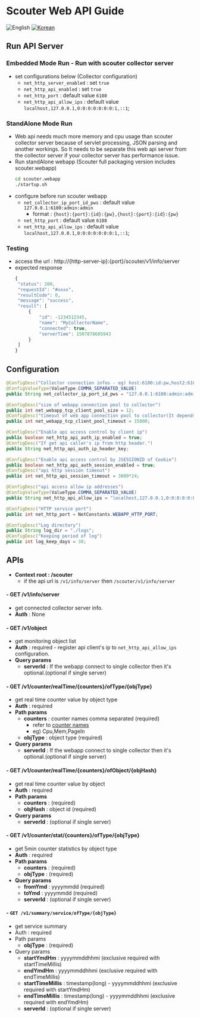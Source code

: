 # Scouter Web API Guide
![English](https://img.shields.io/badge/language-English-orange.svg) [![Korean](https://img.shields.io/badge/language-Korean-blue.svg)](Web-API-Guide_kr.md)

## Run API Server

### Embedded Mode Run - Run with scouter collector server
 - set configurations below (Collector configuration)
    - `net_http_server_enabled` : set `true`
    - `net_http_api_enabled` : set `true`
    - `net_http_port` : default value `6180`
    - `net_http_api_allow_ips` : default value `localhost,127.0.0.1,0:0:0:0:0:0:0:1,::1`;

### StandAlone Mode Run
 - Web api needs much more memory and cpu usage than scouter collector server because of servlet processing, JSON parsing and another workings.
   So It needs to be separate this web api server from the collector server if your collector server has performance issue.
 - Run standAlone webapp (Scouter full packaging version includes scouter.webapp)
   ```bash
   cd scouter.webapp
   ./startup.sh
   ```
 - configure before run scouter webapp
   - ```net_collector_ip_port_id_pws``` : default value `127.0.0.1:6100:admin:admin`
     - format : `{host}:{port}:{id}:{pw},{host}:{port}:{id}:{pw}`
   - ```net_http_port``` : default value `6188`
   - `net_http_api_allow_ips` : default value `localhost,127.0.0.1,0:0:0:0:0:0:0:1,::1`;

### Testing
 - access the url : http://{http-server-ip}:{port}/scouter/v1/info/server
 - expected response
   ```javascript
   {
   	"status": 200,
   	"requestId": "#xxxx",
   	"resultCode": 0,
   	"message": "success",
   	"result": [
   		{
   			"id": -1234512345,
   			"name": "MyCollectorName",
   			"connected": true,
   			"serverTime": 1507878605943
   		}
   	]
   }
   ```

## Configuration
```java
@ConfigDesc("Collector connection infos - eg) host:6100:id:pw,host2:6100:id2:pw2")
@ConfigValueType(ValueType.COMMA_SEPARATED_VALUE)
public String net_collector_ip_port_id_pws = "127.0.0.1:6100:admin:admin";

@ConfigDesc("size of webapp connection pool to collector")
public int net_webapp_tcp_client_pool_size = 12;
@ConfigDesc("timeout of web app connection pool to collector(It depends on net_tcp_client_so_timeout_ms)")
public int net_webapp_tcp_client_pool_timeout = 15000;

@ConfigDesc("Enable api access control by client ip")
public boolean net_http_api_auth_ip_enabled = true;
@ConfigDesc("If get api caller's ip from http header.")
public String net_http_api_auth_ip_header_key;

@ConfigDesc("Enable api access control by JSESSIONID of Cookie")
public boolean net_http_api_auth_session_enabled = true;
@ConfigDesc("api http session timeout")
public int net_http_api_session_timeout = 3600*24;

@ConfigDesc("api access allow ip addresses")
@ConfigValueType(ValueType.COMMA_SEPARATED_VALUE)
public String net_http_api_allow_ips = "localhost,127.0.0.1,0:0:0:0:0:0:0:1,::1";

@ConfigDesc("HTTP service port")
public int net_http_port = NetConstants.WEBAPP_HTTP_PORT;

@ConfigDesc("Log directory")
public String log_dir = "./logs";
@ConfigDesc("Keeping period of log")
public int log_keep_days = 30;
```

## APIs
- **Context root : /scouter**
  - if the api url is ```/v1/info/server``` then ```/scouter/v1/info/server```

#### - GET /v1/info/server
 - get connected collector server info.
 - **Auth** : None

#### - GET /v1/object
 - get monitoring object list
 - **Auth** : required - register api client's ip to ```net_http_api_allow_ips``` configuration.
 - **Query params**
    - **serverId** : If the webapp connect to single collector then it's optional.(optional if single server)

#### - GET /v1/counter/realTime/{counters}/ofType/{objType}
 - get real time counter value by object type
 - **Auth** : required
 - **Path params**
   - **counters** : counter names comma separated (required)
     - refer to [counter names](https://github.com/scouter-project/scouter/blob/master/scouter.common/src/main/resources/scouter/lang/counters/counters.xml)
     - eg) Cpu,Mem,PageIn
   - **objType** : object type (required)
 - **Query params**
   - **serverId** : If the webapp connect to single collector then it's optional.(optional if single server)

#### - GET /v1/counter/realTime/{counters}/ofObject/{objHash}
 - get real time counter value by object
 - **Auth** : required
 - **Path params**
   - **counters** : (required)
   - **objHash** : object id (required)
 - **Query params**
   - **serverId** : (optional if single server)

#### - GET /v1/counter/stat/{counters}/ofType/{objType}
 - get 5min counter statistics by object type
 - **Auth** : required
 - **Path params**
   - **counters** : (required)
   - **objType** : (required)
 - **Query params**
   - **fromYmd** : yyyymmdd (required)
   - **toYmd** : yyyymmdd (required)
   - **serverId** : (optional if single server)

#### - `GET /v1/summary/service/ofType/{objType}`
 - get service summary
 - Auth : required
 - Path params
   - **objType** : (required)
 - Query params
   - **startYmdHm** : yyyymmddhhmi (exclusive required with startTimeMillis)
   - **endYmdHm** : yyyymmddhhmi (exclusive required with endTimeMillis)
   - **startTimeMillis** : timestamp(long) - yyyymmddhhmi (exclusive required with startYmdHm)
   - **endTimeMillis** : timestamp(long) - yyyymmddhhmi (exclusive required with endYmdHm)
   - **serverId** : (optional if single server)


